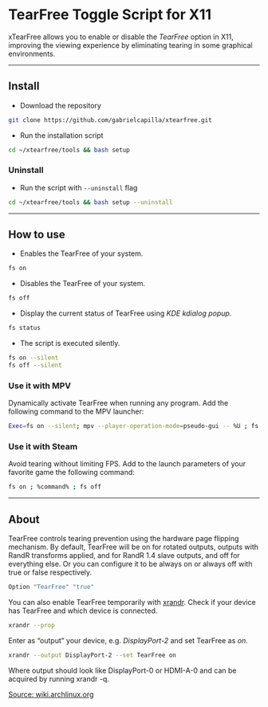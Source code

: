 # TearFree Toggle Script for X11

xTearFree allows you to enable or disable the _TearFree_ option in X11, improving the viewing experience by eliminating tearing in some graphical environments.

<!-- <div align="center"> <img src="kdialog-on.png" width="33%" height="33%"> </div> -->

---

## Install

- Download the repository

```sh
git clone https://github.com/gabrielcapilla/xtearfree.git
```

- Run the installation script

```sh
cd ~/xtearfree/tools && bash setup
```

### Uninstall

- Run the script with `--uninstall` flag

```sh
cd ~/xtearfree/tools && bash setup --uninstall
```

---

## How to use

- Enables the TearFree of your system.

```sh
fs on
```

- Disables the TearFree of your system.

```sh
fs off
```

- Display the current status of TearFree using _KDE kdialog popup_.

```sh
fs status
```


- The script is executed silently.

```sh
fs on --silent
fs off --silent
```

### Use it with MPV

Dynamically activate TearFree when running any program. Add the following command to the MPV launcher:

```sh
Exec=fs on --silent; mpv --player-operation-mode=pseudo-gui -- %U ; fs off --silent
```

### Use it with Steam

Avoid tearing without limiting FPS. Add to the launch parameters of your favorite game the following command:

```sh
fs on ; %command% ; fs off
```

---

## About

TearFree controls tearing prevention using the hardware page flipping mechanism. By default, TearFree will be on for rotated outputs, outputs with RandR transforms applied, and for RandR 1.4 slave outputs, and off for everything else. Or you can configure it to be always on or always off with true or false respectively.

```sh
Option "TearFree" "true"
```

You can also enable TearFree temporarily with [xrandr](https://wiki.archlinux.org/title/Xrandr). Check if your device has TearFree and which device is connected.

```sh
xrandr --prop
```

Enter as “output” your device, e.g. _DisplayPort-2_ and set TearFree as _on_.

```sh
xrandr --output DisplayPort-2 --set TearFree on
```

Where output should look like DisplayPort-0 or HDMI-A-0 and can be acquired by running xrandr -q.

[Source: wiki.archlinux.org](https://wiki.archlinux.org/title/AMDGPU)
